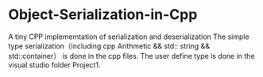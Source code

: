# Object-Serialization-in-Cpp
A tiny  CPP implememtation of serialization and deserialization
The simple type serialization（including cpp Arithmetic && std:: string  && std::container） is done in the cpp files.
The user define type is done in the visual studio folder Project1.

